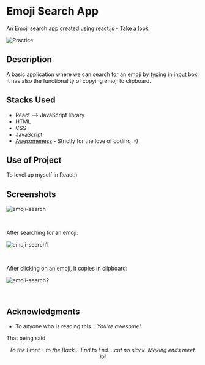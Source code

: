 # Emoji Search App

An Emoji search app created using react.js -
[Take a look](https://searchmyemoji.netlify.app/)

![Practice](https://img.shields.io/badge/Practice-REACT/HTML/CSS/JS-orange.svg)

## Description

A basic application where we can search for an emoji by typing in input box. It has also the functionality of copying emoji to clipboard.

## Stacks Used

- React --> JavaScript library
- HTML
- CSS
- JavaScript
- [Awesomeness](https://www.wikihow.com/Love-Programming) - Strictly for the love of coding :-)

## Use of Project

To level up myself in React:)

## Screenshots

![emoji-search](https://user-images.githubusercontent.com/93200960/214320076-a8596ce8-09d6-4d23-98c2-67829b263077.png)

<br />

After searching for an emoji:

![emoji-search1](https://user-images.githubusercontent.com/93200960/214320156-8f600a50-8fba-4f7b-99ea-3a49afa005b9.png)

<br />

After clicking on an emoji, it copies in clipboard:

![emoji-search2](https://user-images.githubusercontent.com/93200960/214320256-52f3c903-97c0-4b3d-a4be-ad39a9418ef7.png)

<br />

## Acknowledgments

- To anyone who is reading this... _You're awesome!_

That being said
_<p align="center">To the Front... to the Back... End to End... cut no slack. Making ends meet. lol</p>_
